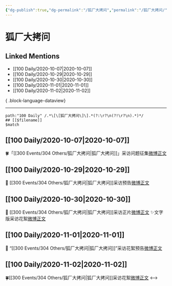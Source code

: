 ```yaml
---
{"dg-publish":true,"dg-permalink":"/狐厂大拷问","permalink":"/狐厂大拷问/","created":"2023-04-08T16:02:00.000+08:00","updated":"2023-04-10T17:12:04.000+08:00"}
---
```


# 狐厂大拷问

## Linked Mentions
- [[100 Daily/2020-10-07\|2020-10-07]]
- [[100 Daily/2020-10-29\|2020-10-29]]
- [[100 Daily/2020-10-30\|2020-10-30]]
- [[100 Daily/2020-11-01\|2020-11-01]]
- [[100 Daily/2020-11-02\|2020-11-02]]

{ .block-language-dataview}

---

```expander
path:"100 Daily" /.*\[\[狐厂大拷问\]\].*(?:\r?\n(?!\r?\n).*)*/
## [[$filename]]
$match
```
## [[100 Daily/2020-10-07\|2020-10-07]]
🍀「[[300 Events/304 Others/狐厂大拷问\|狐厂大拷问]]」采访问题征集[微博正文](https://m.weibo.cn/6466290670/4557478119085116)

## [[100 Daily/2020-10-29\|2020-10-29]]
💫 [[300 Events/304 Others/狐厂大拷问\|狐厂大拷问]]采访预告[微博正文](https://m.weibo.cn/6466290670/4565449531986384)
## [[100 Daily/2020-10-30\|2020-10-30]]
💫 [[300 Events/304 Others/狐厂大拷问\|狐厂大拷问]]采访正片[微博正文](https://m.weibo.cn/6466290670/4565642155921620)
✨文字版采访花絮[微博正文](https://m.weibo.cn/6466290670/4565664905567065)
## [[100 Daily/2020-11-01\|2020-11-01]]
💫 “[[300 Events/304 Others/狐厂大拷问\|狐厂大拷问]]”采访花絮预告[微博正文](https://m.weibo.cn/6466290670/4566568778606626)

## [[100 Daily/2020-11-02\|2020-11-02]]
🍀[[300 Events/304 Others/狐厂大拷问\|狐厂大拷问]]采访花絮[微博正文](https://m.weibo.cn/6466290670/4566769987748494)
<-->